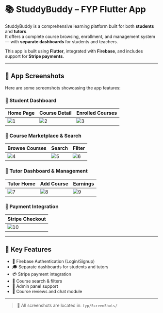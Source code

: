 # 📚 StuddyBuddy – FYP Flutter App

StuddyBuddy is a comprehensive learning platform built for both **students** and **tutors**.  
It offers a complete course browsing, enrollment, and management system — with **separate dashboards** for students and teachers.

This app is built using **Flutter**, integrated with **Firebase**, and includes support for **Stripe payments**.

---

## 📸 App Screenshots

Here are some screenshots showcasing the app features:

### 🔹 Student Dashboard

| Home Page | Course Detail | Enrolled Courses |
|-----------|---------------|------------------|
| ![1](fyp/ScreenShots/1.png) | ![2](fyp/ScreenShots/2.png) | ![3](fyp/ScreenShots/3.png) |

### 🔹 Course Marketplace & Search

| Browse Courses | Search | Filter |
|----------------|--------|--------|
| ![4](fyp/ScreenShots/4.png) | ![5](fyp/ScreenShots/5.png) | ![6](fyp/ScreenShots/6.png) |

### 🔹 Tutor Dashboard & Management

| Tutor Home | Add Course | Earnings |
|------------|------------|----------|
| ![7](fyp/ScreenShots/7.png) | ![8](fyp/ScreenShots/8.png) | ![9](fyp/ScreenShots/9.png) |

### 🔹 Payment Integration

| Stripe Checkout |
|-----------------|
| ![10](fyp/ScreenShots/10.png) |

---

## 🧠 Key Features

- 🔐 Firebase Authentication (Login/Signup)
- 🎓 Separate dashboards for students and tutors
- 💳 Stripe payment integration
- 🔎 Course search & filters
- 🧾 Admin panel support
- 💬 Course reviews and chat module

---

> 📁 All screenshots are located in: `fyp/ScreenShots/`
